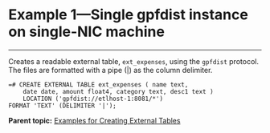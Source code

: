 # Example 1—Single gpfdist instance on single-NIC machine
---

Creates a readable external table, `ext_expenses`, using the `gpfdist` protocol. The files are formatted with a pipe \(\|\) as the column delimiter.

```
=# CREATE EXTERNAL TABLE ext_expenses ( name text,
    date date, amount float4, category text, desc1 text )
    LOCATION ('gpfdist://etlhost-1:8081/*')
FORMAT 'TEXT' (DELIMITER '|');
```

**Parent topic:** [Examples for Creating External Tables](../external/creating-external-tables---examples.html)

